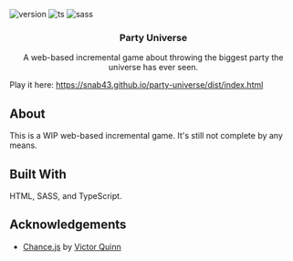 ![version](https://badgen.net/badge/Version/0.0.4/red) ![ts](https://badgen.net/badge/Built%20With/TypeScript/blue) ![sass](https://badgen.net/badge/Built%20With/Sass/green)

<div align="center">
    <h3 align="center">Party Universe</h3>
    <p align="center">A web-based incremental game about throwing the biggest party the universe has ever seen.</p>
</div>

Play it here: https://snab43.github.io/party-universe/dist/index.html

## About

This is a WIP web-based incremental game. It's still not complete by any means.

## Built With

HTML, SASS, and TypeScript.

## Acknowledgements

- [Chance.js](https://chancejs.com/) by [Victor Quinn](https://www.victorquinn.com/)